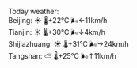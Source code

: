 Today weather:  
Beijing: ☀️   🌡️+22°C 🌬️←11km/h  
Tianjin: ☀️   🌡️+30°C 🌬️↓4km/h  
Shijiazhuang: ☀️   🌡️+31°C 🌬️→24km/h  
Tangshan: ⛅️  🌡️+25°C 🌬️↑11km/h  
